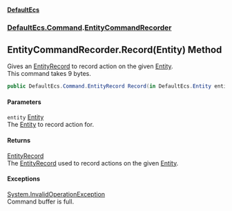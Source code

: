 #### [DefaultEcs](DefaultEcs.md 'DefaultEcs')
### [DefaultEcs.Command](DefaultEcs.md#DefaultEcs_Command 'DefaultEcs.Command').[EntityCommandRecorder](EntityCommandRecorder.md 'DefaultEcs.Command.EntityCommandRecorder')
## EntityCommandRecorder.Record(Entity) Method
Gives an [EntityRecord](EntityRecord.md 'DefaultEcs.Command.EntityRecord') to record action on the given [Entity](Entity.md 'DefaultEcs.Entity').  
This command takes 9 bytes.  
```csharp
public DefaultEcs.Command.EntityRecord Record(in DefaultEcs.Entity entity);
```
#### Parameters
<a name='DefaultEcs_Command_EntityCommandRecorder_Record(DefaultEcs_Entity)_entity'></a>
`entity` [Entity](Entity.md 'DefaultEcs.Entity')  
The [Entity](Entity.md 'DefaultEcs.Entity') to record action for.
  
#### Returns
[EntityRecord](EntityRecord.md 'DefaultEcs.Command.EntityRecord')  
The [EntityRecord](EntityRecord.md 'DefaultEcs.Command.EntityRecord') used to record actions on the given [Entity](Entity.md 'DefaultEcs.Entity').
#### Exceptions
[System.InvalidOperationException](https://docs.microsoft.com/en-us/dotnet/api/System.InvalidOperationException 'System.InvalidOperationException')  
Command buffer is full.
